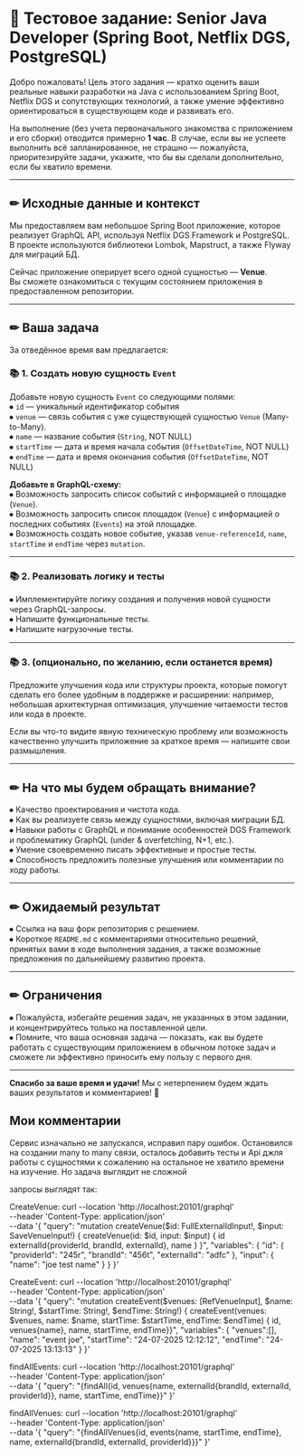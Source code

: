 # 📌 Тестовое задание: Senior Java Developer (Spring Boot, Netflix DGS, PostgreSQL)

Добро пожаловать! Цель этого задания — кратко оценить ваши реальные навыки разработки на Java с использованием Spring Boot, Netflix DGS и сопутствующих технологий, а также умение эффективно ориентироваться в существующем коде и развивать его.

На выполнение (без учета первоначального знакомства с приложением и его сборки) отводится примерно **1 час**. В случае, если вы не успеете выполнить всё запланированное, не страшно — пожалуйста, приоритезируйте задачи, укажите, что бы вы сделали дополнительно, если бы хватило времени.

---

## ✏ Исходные данные и контекст

Мы предоставляем вам небольшое Spring Boot приложение, которое реализует GraphQL API, используя Netflix DGS Framework и PostgreSQL. В проекте используются библиотеки Lombok, Mapstruct, а также Flyway для миграций БД.

Сейчас приложение оперирует всего одной сущностью — **Venue**.  
Вы сможете ознакомиться с текущим состоянием приложения в предоставленном репозитории.

---

## ✏ Ваша задача

За отведённое время вам предлагается:

### 📚 1. Создать новую сущность `Event`
Добавьте новую сущность `Event` со следующими полями:  
⦁ `id` — уникальный идентификатор события  
⦁ `venue` — связь события с уже существующей сущностью `Venue` (Many-to-Many).  
⦁ `name` — название события (`String`, NOT NULL)  
⦁ `startTime` — дата и время начала события (`OffsetDateTime`, NOT NULL)  
⦁ `endTime` — дата и время окончания события (`OffsetDateTime`, NOT NULL)

**Добавьте в GraphQL-схему:**  
⦁ Возможность запросить список событий с информацией о площадке (`Venue`).  
⦁ Возможность запросить список площадок (`Venue`) с информацией о последних событиях (`Events`) на этой площадке.  
⦁ Возможность создать новое событие, указав `venue-referenceId`, `name`, `startTime` и `endTime` через `mutation`.

---

### 📚 2. Реализовать логику и тесты
⦁ Имплементируйте логику создания и получения новой сущности через GraphQL-запросы.  
⦁ Напишите функциональные тесты.  
⦁ Напишите нагрузочные тесты.

---

### 📚 3. (опционально, по желанию, если останется время)
Предложите улучшения кода или структуры проекта, которые помогут сделать его более удобным в поддержке и расширении: например, небольшая архитектурная оптимизация, улучшение читаемости тестов или кода в проекте.

Если вы что-то видите явную техническую проблему или возможность качественно улучшить приложение за краткое время — напишите свои размышления.

---

## ✏ На что мы будем обращать внимание?
⦁ Качество проектирования и чистота кода.  
⦁ Как вы реализуете связь между сущностями, включая миграции БД.  
⦁ Навыки работы с GraphQL и понимание особенностей DGS Framework и проблематику GraphQL (under & overfetching, N+1, etc.).  
⦁ Умение своевременно писать эффективные и простые тесты.  
⦁ Способность предложить полезные улучшения или комментарии по ходу работы.

---

## ✏ Ожидаемый результат
⦁ Ссылка на ваш форк репозитория с решением.  
⦁ Короткое `README.md` с комментариями относительно решений, принятых вами в ходе выполнения задания, а также возможные предложения по дальнейшему развитию проекта.

---

## ✏ Ограничения
⦁ Пожалуйста, избегайте решения задач, не указанных в этом задании, и концентрируйтесь только на поставленной цели.  
⦁ Помните, что ваша основная задача — показать, как вы будете работать с существующим приложением в обычном потоке задач и сможете ли эффективно приносить ему пользу с первого дня.

---

**Спасибо за ваше время и удачи!** Мы с нетерпением будем ждать ваших результатов и комментариев! 🚀

## Мои комментарии

Сервис изначально не запускался, исправил пару ошибок. 
Остановился на создании many to many связи, осталось добавить тесты и Api джля работы с сущностями
к сожалению на остальное не хватило времени на изучение.
Но задача выглядит не сложной 

запросы выглядят так:

CreateVenue:
curl --location 'http://localhost:20101/graphql' \
--header 'Content-Type: application/json' \
--data '{
"query": "mutation createVenue($id: FullExternalIdInput!, $input: SaveVenueInput!) { createVenue(id: $id, input: $input) { id externalId{providerId,  brandId, externalId}, name } }",
"variables": {
"id": {
"providerId": "245r",
"brandId": "456t",
"externalId": "adfc"
},
"input": {
"name": "joe test name"
}
}
}'

CreateEvent:
curl --location 'http://localhost:20101/graphql' \
--header 'Content-Type: application/json' \
--data '{
"query": "mutation createEvent($venues: [RefVenueInput], $name: String!, $startTime: String!, $endTime: String!) { createEvent(venues: $venues, name: $name, startTime: $startTime, endTime: $endTime) { id, venues{name}, name, startTime, endTime}}",
"variables": {
"venues":[],
"name": "event joe",
"startTime": "24-07-2025 12:12:12",
"endTime": "24-07-2025 13:13:13"
}
}'

findAllEvents:
curl --location 'http://localhost:20101/graphql' \
--header 'Content-Type: application/json' \
--data '{
"query": "{findAll{id, venues{name, externalId{brandId, externalId, providerId}}, name, startTime, endTime}}"
}'

findAllVenues:
curl --location 'http://localhost:20101/graphql' \
--header 'Content-Type: application/json' \
--data '{
"query": "{findAllVenues{id, events{name, startTime, endTime}, name, externalId{brandId, externalId, providerId}}}"
}'